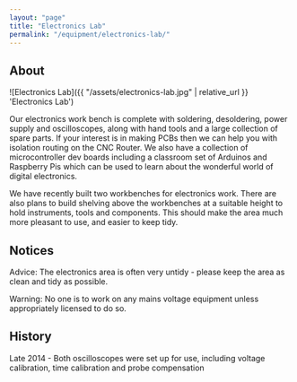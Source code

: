 ```yaml
---
layout: "page"
title: "Electronics Lab"
permalink: "/equipment/electronics-lab/"
---
```


## About

![Electronics Lab]({{ "/assets/electronics-lab.jpg" | relative_url }} 'Electronics Lab')

Our electronics work bench is complete with soldering, desoldering, power supply and oscilloscopes, along with hand tools and a large collection of spare parts. If your interest is in making PCBs then we can help you with isolation routing on the CNC Router. We also have a collection of microcontroller dev boards including a classroom set of Arduinos and Raspberry Pis which can be used to learn about the wonderful world of digital electronics.

We have recently built two workbenches for electronics work. There are also plans to build shelving above the workbenches at a suitable height to hold instruments, tools and components. This should make the area much more pleasant to use, and easier to keep tidy.


## Notices

<span class="label label-info">Advice:</span>
The electronics area is often very untidy - please keep the area as clean and tidy as possible.

<span class="label label-danger">Warning:</span>
No one is to work on any mains voltage equipment unless appropriately licensed to do so.


## History

Late 2014 - Both oscilloscopes were set up for use, including voltage calibration, time calibration and probe compensation


